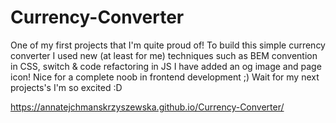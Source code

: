 # Currency-Converter
One of my first projects that I'm quite proud of! To build this simple currency converter I used new (at least for me) techniques such as BEM convention in CSS, switch & code refactoring in JS I have added an og image and page icon! Nice for a complete noob in frontend development ;) Wait for my next projects's I'm so excited :D

https://annatejchmanskrzyszewska.github.io/Currency-Converter/
